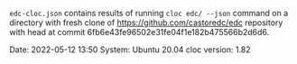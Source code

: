 `edc-cloc.json` contains results of running `cloc edc/ --json` command on a directory with fresh clone of https://github.com/castoredc/edc repository with head at commit 6fb6e43fe96502e31fe04f1e182b475566b2d6d6.

Date: 2022-05-12 13:50
System: Ubuntu 20.04
cloc version: 1.82
